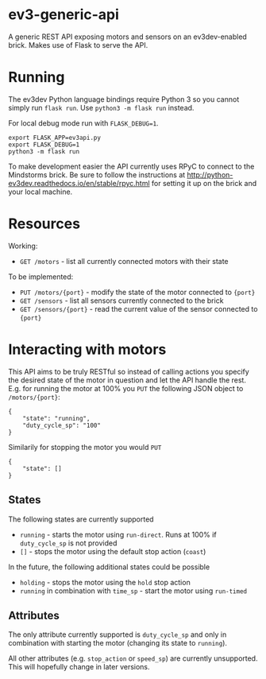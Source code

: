# ev3-generic-api
A generic REST API exposing motors and sensors on an ev3dev-enabled brick. Makes use of Flask to serve the API.

# Running
The ev3dev Python language bindings require Python 3 so you cannot simply run `flask run`. Use `python3 -m flask run` instead.

For local debug mode run with `FLASK_DEBUG=1`.

```
export FLASK_APP=ev3api.py
export FLASK_DEBUG=1
python3 -m flask run
```
To make development easier the API currently uses RPyC to connect to the Mindstorms brick. Be sure to follow the instructions at http://python-ev3dev.readthedocs.io/en/stable/rpyc.html for setting it up on the brick and your local machine.

# Resources
Working:
 * `GET /motors` - list all currently connected motors with their state

To be implemented:
 * `PUT /motors/{port}` - modify the state of the motor connected to `{port}`
 * `GET /sensors` - list all sensors currently connected to the brick
 * `GET /sensors/{port}` - read the current value of the sensor connected to `{port}`

# Interacting with motors
This API aims to be truly RESTful so instead of calling actions you specify the desired state of the motor in question and let the API handle the rest. E.g. for running the motor at 100% you `PUT` the following JSON object to `/motors/{port}`:

```
{
    "state": "running",
    "duty_cycle_sp": "100"
}
```

Similarily for stopping the motor you would `PUT`

```
{
    "state": []
}
```
## States
The following states are currently supported
 * `running` - starts the motor using `run-direct`. Runs at 100% if `duty_cycle_sp` is not provided
 * `[]` - stops the motor using the default stop action (`coast`)

In the future, the following additional states could be possible
 * `holding` - stops the motor using the `hold` stop action
 * `running` in combination with `time_sp` - start the motor using `run-timed`

## Attributes
The only attribute currently supported is `duty_cycle_sp` and only in combination with starting the motor (changing its state to `running`). 

All other attributes (e.g. `stop_action` or `speed_sp`) are currently unsupported. This will hopefully change in later versions.